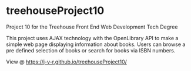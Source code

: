 # treehouseProject10
Project 10 for the Treehouse Front End Web Development Tech Degree

This project uses AJAX technology with the OpenLibrary API to make a simple web page displaying information about books. Users can browse a pre defined selection of books or search for books via ISBN numbers.  

View @ https://j-v-r.github.io/treehouseProject10/
